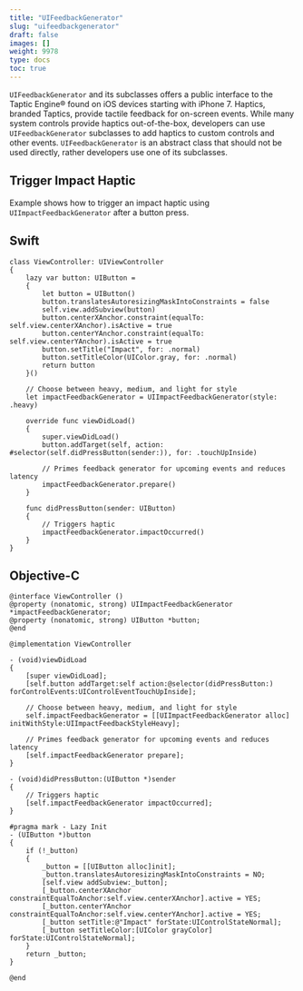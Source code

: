 ```yaml
---
title: "UIFeedbackGenerator"
slug: "uifeedbackgenerator"
draft: false
images: []
weight: 9978
type: docs
toc: true
---
```


`UIFeedbackGenerator` and its subclasses offers a public interface to the Taptic Engine® found on iOS devices starting with iPhone 7. Haptics, branded Taptics, provide tactile feedback for on-screen events. While many system controls provide haptics out-of-the-box, developers can use `UIFeedbackGenerator` subclasses to add haptics to custom controls and other events. `UIFeedbackGenerator` is an abstract class that should not be used directly, rather developers use one of its subclasses.

## Trigger Impact Haptic
Example shows how to trigger an impact haptic using `UIImpactFeedbackGenerator` after a button press.

## Swift

    class ViewController: UIViewController
    {
        lazy var button: UIButton =
        {
            let button = UIButton()
            button.translatesAutoresizingMaskIntoConstraints = false
            self.view.addSubview(button)
            button.centerXAnchor.constraint(equalTo: self.view.centerXAnchor).isActive = true
            button.centerYAnchor.constraint(equalTo: self.view.centerYAnchor).isActive = true
            button.setTitle("Impact", for: .normal)
            button.setTitleColor(UIColor.gray, for: .normal)
            return button
        }()
        
        // Choose between heavy, medium, and light for style
        let impactFeedbackGenerator = UIImpactFeedbackGenerator(style: .heavy)
        
        override func viewDidLoad()
        {
            super.viewDidLoad()
            button.addTarget(self, action: #selector(self.didPressButton(sender:)), for: .touchUpInside)
  
            // Primes feedback generator for upcoming events and reduces latency
            impactFeedbackGenerator.prepare()
        }
        
        func didPressButton(sender: UIButton)
        {
            // Triggers haptic
            impactFeedbackGenerator.impactOccurred()
        }
    }

## Objective-C

    @interface ViewController ()
    @property (nonatomic, strong) UIImpactFeedbackGenerator *impactFeedbackGenerator;
    @property (nonatomic, strong) UIButton *button;
    @end
    
    @implementation ViewController
    
    - (void)viewDidLoad
    {
        [super viewDidLoad];
        [self.button addTarget:self action:@selector(didPressButton:) forControlEvents:UIControlEventTouchUpInside];
        
        // Choose between heavy, medium, and light for style
        self.impactFeedbackGenerator = [[UIImpactFeedbackGenerator alloc] initWithStyle:UIImpactFeedbackStyleHeavy];
        
        // Primes feedback generator for upcoming events and reduces latency
        [self.impactFeedbackGenerator prepare];
    }
    
    - (void)didPressButton:(UIButton *)sender
    {
        // Triggers haptic
        [self.impactFeedbackGenerator impactOccurred];
    }
    
    #pragma mark - Lazy Init
    - (UIButton *)button
    {
        if (!_button)
        {
            _button = [[UIButton alloc]init];
            _button.translatesAutoresizingMaskIntoConstraints = NO;
            [self.view addSubview:_button];
            [_button.centerXAnchor constraintEqualToAnchor:self.view.centerXAnchor].active = YES;
            [_button.centerYAnchor constraintEqualToAnchor:self.view.centerYAnchor].active = YES;
            [_button setTitle:@"Impact" forState:UIControlStateNormal];
            [_button setTitleColor:[UIColor grayColor] forState:UIControlStateNormal];
        }
        return _button;
    }
    
    @end

